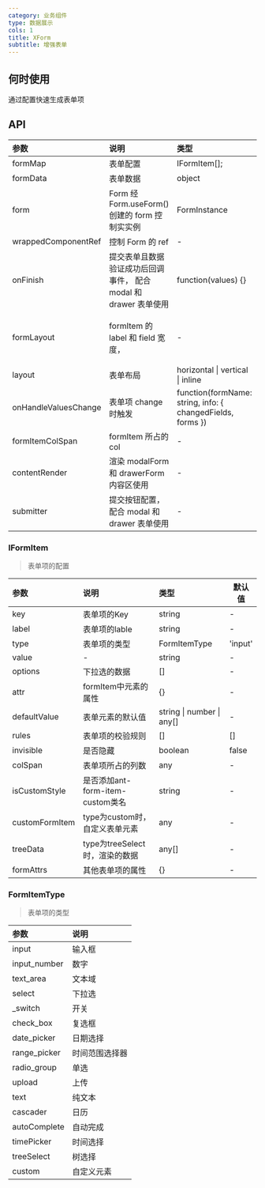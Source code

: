 ```yaml
---
category: 业务组件
type: 数据展示
cols: 1
title: XForm
subtitle: 增强表单
---
```


## 何时使用
通过配置快速生成表单项

## API

| 参数                 | 说明                                                             | 类型                                                       | 默认值                                              |
| :------------------- | :--------------------------------------------------------------- | :--------------------------------------------------------- | :-------------------------------------------------- |
| formMap              | 表单配置                                                         | IFormItem[];                                               | []                                                  |
| formData             | 表单数据                                                         | object                                                     | -                                                   |
| form                 | Form 经 Form.useForm() 创建的 form 控制实实例                    | FormInstance                                               | -                                                   |
| wrappedComponentRef  | 控制 Form 的 ref                                                 | -                                                          | []                                                  |
| onFinish             | 提交表单且数据验证成功后回调事件， 配合 modal 和 drawer 表单使用 | function(values) {}                                        | -                                                   |
| formLayout           | formItem 的 label 和 field 宽度，                                | -                                                          | { labelCol: { span: 4 }, wrapperCol: { span: 20 } } |
| layout               | 表单布局                                                         | horizontal \| vertical \| inline                           | horizontal                                          |
| onHandleValuesChange | 表单项 change 时触发                                             | function(formName: string, info: { changedFields, forms }) | -                                                   |
| formItemColSpan      | formItem 所占的 col                                              | -                                                          | -                                                   |
| contentRender        | 渲染 modalForm 和 drawerForm 内容区使用                          | -                                                          | []                                                  |
| submitter            | 提交按钮配置， 配合 modal 和 drawer 表单使用                     | -                                                          | -                                                   |

### IFormItem
>表单项的配置

| 参数 | 说明            | 类型 | 默认值 |
| :--- | :-------------- | :--- | ------ |
| key  | 表单项的Key |   string   |     -   |
| label  | 表单项的lable |   string   | -       |
| type  | 表单项的类型 |   FormItemType   |   'input'     |
| value  | - |   string   |  -      |
| options  | 下拉选的数据 |  []    |     -   |
| attr  | formItem中元素的属性 |  {}    |   -     |
| defaultValue  | 表单元素的默认值| string \| number \| any[]    |-        |
| rules  | 表单项的校验规则|  []    |  []      |
| invisible  | 是否隐藏 | boolean      |   false     |
| colSpan  | 表单项所占的列数 |   any   | -       |
| isCustomStyle  | 是否添加ant-form-item-custom类名 |  string    |     -   |
| customFormItem  | type为custom时，自定义表单元素 |  any    |    -    |
| treeData  | type为treeSelect时，渲染的数据 |  any[]    |    -    |
| formAttrs  | 其他表单项的属性 | {}     | -       |



### FormItemType
>表单项的类型

| 参数 | 说明            |
| :--- | :-------------- | 
| input  | 输入框 |  
| input_number  | 数字 |  
| text_area  | 文本域 |  
| select  | 下拉选 |  
| _switch  | 开关 |  
| check_box  | 复选框 |  
| date_picker  | 日期选择 |  
| range_picker  | 时间范围选择器 |  
| radio_group  | 单选 |  
| upload  | 上传 |  
| text  | 纯文本 |  
| cascader  | 日历 |  
| autoComplete  | 自动完成 |  
| timePicker  | 时间选择 |  
| treeSelect  | 树选择 | 
| custom  | 自定义元素 |  
